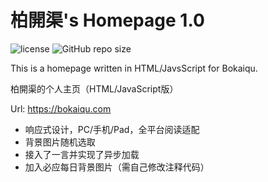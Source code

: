 
# 柏開渠's Homepage 1.0

![license]
![GitHub repo size]

This is a homepage written in HTML/JavsScript for Bokaiqu.

柏開渠的个人主页（HTML/JavaScript版）

Url: https://bokaiqu.com

<!--
<img src="https://cdn.jsdelivr.net/gh/noisky/Homepage@master/Noisky_files/img/effect_picture.png" alt="noisky.cn" title="个人主页效果图"/>
-->
- 响应式设计，PC/手机/Pad，全平台阅读适配
- 背景图片随机选取
- 接入了一言并实现了异步加载
- 加入必应每日背景图片（需自己修改注释代码）


[license]:https://img.shields.io/github/license/noisky/Homepage?color=blue&style=flat-square
[GitHub repo size]:https://img.shields.io/github/repo-size/noisky/Homepage?logo=git&style=flat-square
